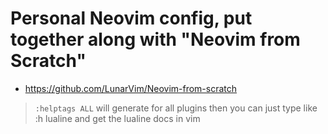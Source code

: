 # Personal Neovim config, put together along with "Neovim from Scratch"

- https://github.com/LunarVim/Neovim-from-scratch

> `:helptags ALL` will generate for all plugins then you can just type like :h lualine and get the lualine docs in vim
